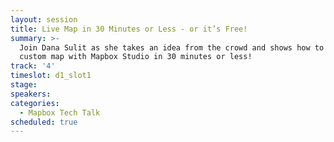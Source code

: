 ```yaml
---
layout: session
title: Live Map in 30 Minutes or Less - or it’s Free!
summary: >-
  Join Dana Sulit as she takes an idea from the crowd and shows how to build a
  custom map with Mapbox Studio in 30 minutes or less!
track: '4'
timeslot: d1_slot1
stage:
speakers:
categories:
  - Mapbox Tech Talk
scheduled: true
---
```


